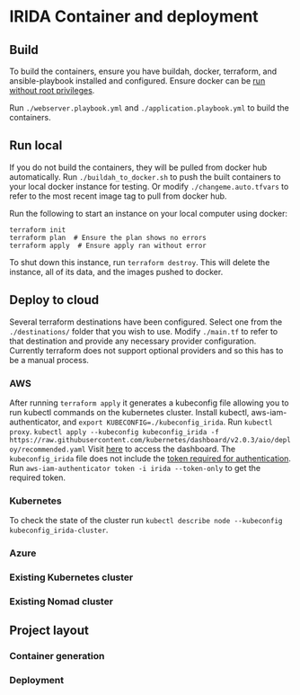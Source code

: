 # IRIDA Container and deployment

## Build

To build the containers, ensure you have buildah, docker, terraform, and ansible-playbook installed and configured.
Ensure docker can be [run without root privileges](https://docs.docker.com/engine/install/linux-postinstall/).

Run `./webserver.playbook.yml` and `./application.playbook.yml` to build the containers.

## Run local
If you do not build the containers, they will be pulled from docker hub automatically.
Run `./buildah_to_docker.sh` to push the built containers to your local docker instance for testing.
Or modify `./changeme.auto.tfvars` to refer to the most recent image tag to pull from docker hub.

Run the following to start an instance on your local computer using docker:
```shell script
terraform init
terraform plan  # Ensure the plan shows no errors
terraform apply  # Ensure apply ran without error
```

To shut down this instance, run `terraform destroy`. This will delete the instance, all of its data, and the images
pushed to docker.

## Deploy to cloud

Several terraform destinations have been configured. Select one from the `./destinations/` folder that you wish to use.
Modify `./main.tf` to refer to that destination and provide any necessary provider configuration.
Currently terraform does not support optional providers and so this has to be a manual process.


### AWS

After running `terraform apply` it generates a kubeconfig file allowing you to run kubectl commands on the kubernetes cluster.
Install kubectl, aws-iam-authenticator, and `export KUBECONFIG=./kubeconfig_irida`. Run `kubectl proxy`.
`kubectl apply --kubeconfig kubeconfig_irida -f https://raw.githubusercontent.com/kubernetes/dashboard/v2.0.3/aio/deploy/recommended.yaml`
Visit [here](http://localhost:8001/api/v1/namespaces/kube-system/services/https:dashboard-chart-kubernetes-dashboard:https/proxy/#/login) to
access the dashboard. The `kubeconfig_irida` file does not include the 
[token required for authentication](https://github.com/kubernetes/dashboard/issues/2474#issuecomment-348811806). 
Run `aws-iam-authenticator token -i irida --token-only` to get the required token.

### Kubernetes

To check the state of the cluster run `kubectl describe node --kubeconfig kubeconfig_irida-cluster`.



### Azure

### Existing Kubernetes cluster

### Existing Nomad cluster

## Project layout

### Container generation



### Deployment